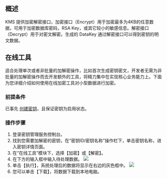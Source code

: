 ## 概述
KMS 提供加密解密接口，加密接口（Encrypt）用于加密最多为4KB的任意数据，可用于加密数据库密码，RSA Key，或其它较小的敏感信息。解密接口（Decrypt）用于对密文解密。生成的 DataKey 通过解密接口可以得到密钥的明文数据。


## 在线工具
适合处理单次或者非批量的加解密操作，比如首次生成密钥密文，开发者无需为非批量的加解密操作而去开发额外的工具，将精力集中在实现核心业务能力上。下面为您详细介绍如何使用在线加密工具对小型数据进行加密。

### 前提条件
已事先 [创建密钥](https://cloud.tencent.com/document/product/573/8875)，且保证密钥为启用状态。

### 操作步骤
1. 登录密钥管理服务控制台。
2. 找到您需要加解密的密钥，在“密钥ID/密钥名称”操作栏下，单击密钥名称，进入密钥详情页面。
3. 在“在线工具”模块下，选择【加密】或【解密】。
4. 在下方的输入框中输入待处理数据。
 ![](https://main.qcloudimg.com/raw/989c565f04722117bd02bd6f99ce9200.png)
5. 单击【执行】，系统处理后的数据将显示在右边的灰色框中。
![](https://main.qcloudimg.com/raw/16dd9da9a062f0144e243f35bf114dac.png)
6. 您可以单击【下载】，将数据下载到本地电脑。
